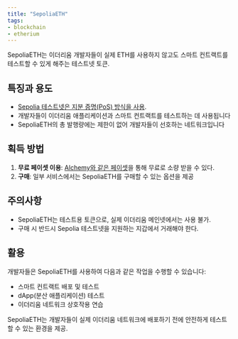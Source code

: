 ```yaml
---
title: "SepoliaETH"
tags:
- blockchain
- etherium
---
```


SepoliaETH는 이더리움 개발자들이 실제 ETH를 사용하지 않고도 스마트 컨트랙트를 테스트할 수 있게 해주는 테스트넷 토큰.

## 특징과 용도

- [Sepolia 테스트넷은 지분 증명(PoS) 방식을 사용](https://www.web3.university/article/sepolia-eth).
- 개발자들이 이더리움 애플리케이션과 스마트 컨트랙트를 테스트하는 데 사용됩니다
- SepoliaETH의 총 발행량에는 제한이 없어 개발자들이 선호하는 네트워크입니다

## 획득 방법

1. **무료 페이셋 이용**: [Alchemy와 같은 페이셋](https://www.alchemy.com/faucets/ethereum-sepolia)을 통해 무료로 소량 받을 수 있다.
2. **구매**: 일부 서비스에서는 SepoliaETH를 구매할 수 있는 옵션을 제공
    
## 주의사항

- SepoliaETH는 테스트용 토큰으로, 실제 이더리움 메인넷에서는 사용 불가.
- 구매 시 반드시 Sepolia 테스트넷을 지원하는 지갑에서 거래해야 한다.

## 활용

개발자들은 SepoliaETH를 사용하여 다음과 같은 작업을 수행할 수 있습니다:

- 스마트 컨트랙트 배포 및 테스트
- dApp(분산 애플리케이션) 테스트
- 이더리움 네트워크 상호작용 연습

SepoliaETH는 개발자들이 실제 이더리움 네트워크에 배포하기 전에 안전하게 테스트할 수 있는 환경을 제공.
